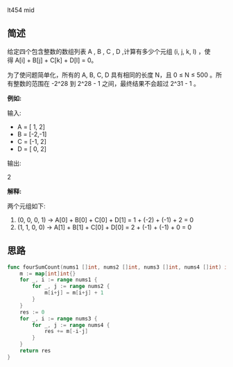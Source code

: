 lt454 mid
## 简述
给定四个包含整数的数组列表 A , B , C , D ,计算有多少个元组 (i, j, k, l) ，使得 A[i] + B[j] + C[k] + D[l] = 0。

为了使问题简单化，所有的 A, B, C, D 具有相同的长度 N，且 0 ≤ N ≤ 500 。所有整数的范围在 -2^28 到 2^28 - 1 之间，最终结果不会超过 2^31 - 1 。

**例如:**

输入:

- A = [ 1, 2]
- B = [-2,-1]
- C = [-1, 2]
- D = [ 0, 2]

输出:

2

**解释:**

两个元组如下:

1. (0, 0, 0, 1) -> A[0] + B[0] + C[0] + D[1] = 1 + (-2) + (-1) + 2 = 0
2. (1, 1, 0, 0) -> A[1] + B[1] + C[0] + D[0] = 2 + (-1) + (-1) + 0 = 0

## 思路
```go
func fourSumCount(nums1 []int, nums2 []int, nums3 []int, nums4 []int) int {
	m := map[int]int{}
	for _, i := range nums1 {
		for _, j := range nums2 {
			m[i+j] = m[i+j] + 1
		}
	}
	res := 0
	for _, i := range nums3 {
		for _, j := range nums4 {
			res += m[-i-j]
		}
	}
	return res
}
```